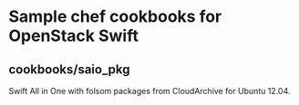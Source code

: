 # Sample chef cookbooks for OpenStack Swift


## cookbooks/saio_pkg
Swift All in One with folsom packages from CloudArchive for Ubuntu 12.04.

